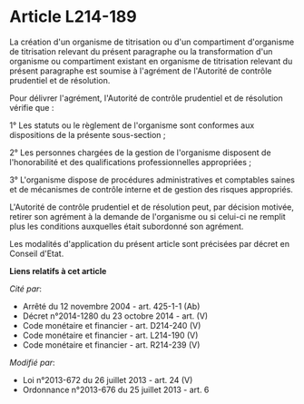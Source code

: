 # Article L214-189

La création d'un organisme de titrisation ou d'un compartiment d'organisme de titrisation relevant du présent paragraphe ou
la transformation d'un organisme ou compartiment existant en organisme de titrisation relevant du présent paragraphe est
soumise à l'agrément de l'Autorité de contrôle prudentiel et de résolution. 

Pour délivrer l'agrément, l'Autorité de contrôle prudentiel et de résolution vérifie que : 

1° Les statuts ou le règlement de l'organisme sont conformes aux dispositions de la présente sous-section ; 

2° Les personnes chargées de la gestion de l'organisme disposent de l'honorabilité et des qualifications professionnelles
appropriées ; 

3° L'organisme dispose de procédures administratives et comptables saines et de mécanismes de contrôle interne et de gestion
des risques appropriés. 

L'Autorité de contrôle prudentiel et de résolution peut, par décision motivée, retirer son agrément à la demande de
l'organisme ou si celui-ci ne remplit plus les conditions auxquelles était subordonné son agrément. 

Les modalités d'application du présent article sont précisées par décret en Conseil d'Etat.

**Liens relatifs à cet article**

_Cité par_:

  - Arrêté du 12 novembre 2004 - art. 425-1-1 (Ab)
  - Décret n°2014-1280 du 23 octobre 2014 - art. (V)
  - Code monétaire et financier - art. D214-240 (V)
  - Code monétaire et financier - art. L214-190 (V)
  - Code monétaire et financier - art. R214-239 (V)

_Modifié par_:

  - Loi n°2013-672 du 26 juillet 2013 - art. 24 (V)
  - Ordonnance n°2013-676 du 25 juillet 2013 - art. 6
